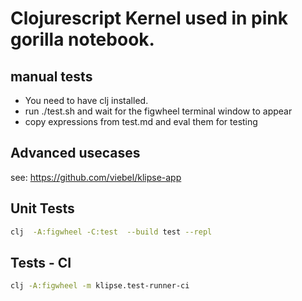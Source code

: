 # Clojurescript Kernel used in pink gorilla notebook.

## manual tests

- You need to have clj installed.
- run ./test.sh and wait for the figwheel terminal window to appear
- copy expressions from test.md and eval them for testing

## Advanced usecases

see:
https://github.com/viebel/klipse-app


## Unit Tests

```bash
clj  -A:figwheel -C:test  --build test --repl
```

## Tests - CI

```bash
clj -A:figwheel -m klipse.test-runner-ci
```
